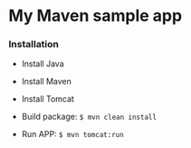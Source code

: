 # My Maven sample app

### Installation

- Install Java
- Install Maven
- Install Tomcat

- Build package: `$ mvn clean install`

- Run APP: `$ mvn tomcat:run`
  

